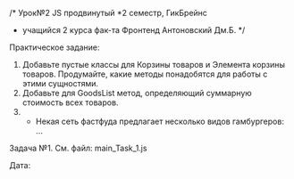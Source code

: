  
/* Урок№2 JS продвинутый
*2 семестр, ГикБрейнс
* учащийся 2 курса фак-та Фронтенд Антоновский Дм.Б.
*/

Практическое задание:
1.	Добавьте пустые классы для Корзины товаров и Элемента корзины товаров. 
Продумайте, какие методы понадобятся для работы с этими сущностями.
2.	Добавьте для GoodsList метод, определяющий суммарную стоимость всех товаров.
3.	* Некая сеть фастфуда предлагает несколько видов гамбургеров: ...

 Задача №1.
 См. файл: main_Task_1.js
 
 
 
Дата:  


